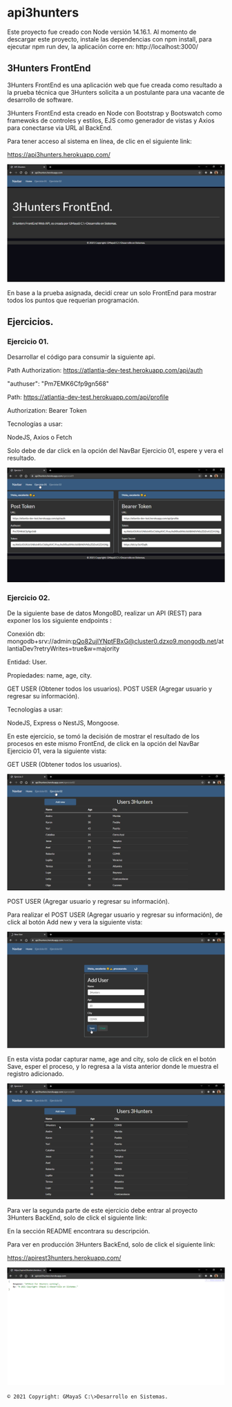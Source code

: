 # api3hunters

Este proyecto fue creado con Node versión 14.16.1.
Al momento de descargar este proyecto, instale las dependencias con npm install, para ejecutar npm run dev, la aplicación corre en: http://localhost:3000/
## 3Hunters FrontEnd

3Hunters FrontEnd es una aplicación web que fue creada como resultado a la prueba técnica que 3Hunters solicita a un postulante para una vacante de desarrollo de software.

3Hunters FrontEnd esta creado en Node con Bootstrap y Bootswatch como framewoks de controles y estilos, EJS como generador de vistas y Axios para conectarse via URL al BackEnd.

Para tener acceso al sistema en línea, de clic en el siguiente link:

https://api3hunters.herokuapp.com/

![](/images/img01.png)

En base a la prueba asignada, decidí crear un solo FrontEnd para mostrar todos los puntos que requerian programación.

## Ejercicios.
### Ejercicio 01.

Desarrollar el código para consumir la siguiente api.

Path Authorization: https://atlantia-dev-test.herokuapp.com/api/auth

"authuser": "Pm7EMK6Cfp9gn568"

Path: https://atlantia-dev-test.herokuapp.com/api/profile

Authorization: Bearer Token 

Tecnologías a usar:

NodeJS, Axios o Fetch

Solo debe de dar click en la opción del NavBar Ejercicio 01, espere y vera el resultado.

![](/images/img02.png)

### Ejercicio 02.

De la siguiente base de datos MongoBD, realizar un API (REST) para exponer los los siguiente endpoints :

Conexión db: mongodb+srv://admin:pQo82ujIYNptFBxG@cluster0.dzxo9.mongodb.net/atlantiaDev?retryWrites=true&w=majority

Entidad: User.

Propiedades: name, age, city.

GET USER (Obtener todos los usuarios).
POST USER (Agregar usuario y regresar su información).

Tecnologías a usar:

NodeJS, Express o NestJS, Mongoose.

En este ejercicio, se tomó la decisión de mostrar el resultado de los procesos en este mismo FrontEnd, de click en la opción del NavBar Ejercicio 01, vera la siguiente vista: 

GET USER (Obtener todos los usuarios).

![](/images/img03.png)

POST USER (Agregar usuario y regresar su información).

Para realizar el POST USER (Agregar usuario y regresar su información), de click al botón Add new y vera la siguiente vista:

![](/images/img04.png)

En esta vista podar capturar name, age and city, solo de click en el botón Save, esper el proceso, y lo regresa a la vista anterior donde le muestra el registro adicionado.

![](/images/img05.png)

Para ver la segunda parte de este ejercicio debe entrar al proyecto 3Hunters BackEnd, solo de click el siguiente link:

En la sección README encontrara su descripción.  

Para ver en producción 3Hunters BackEnd, solo de click el siguiente link:

https://apirest3hunters.herokuapp.com/

![](/images/img06.png)

`© 2021 Copyright: GMayaS C:\>Desarrollo en Sistemas.`


